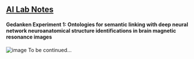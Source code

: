 ## <u>AI Lab Notes</u>

#### **Gedanken Experiment 1:** Ontologies for semantic linking with deep neural network neuroanatomical structure identifications in brain magnetic resonance images

![image](https://user-images.githubusercontent.com/71346897/188293574-eb64bb68-05cc-4029-839f-84b7beb07458.png)
To be continued...
